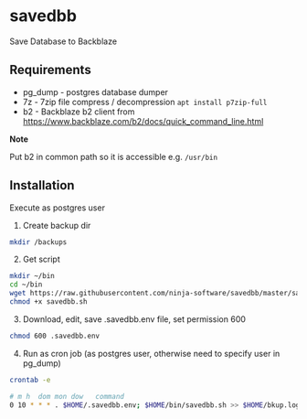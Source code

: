 # savedbb

Save Database to Backblaze

## Requirements

- pg_dump - postgres database dumper
- 7z - 7zip file compress / decompression `apt install p7zip-full`
- b2 - Backblaze b2 client from https://www.backblaze.com/b2/docs/quick_command_line.html

**Note**

Put b2 in common path so it is accessible e.g. `/usr/bin`

## Installation

Execute as postgres user

1. Create backup dir

```bash
mkdir /backups
```

2. Get script

```bash
mkdir ~/bin
cd ~/bin
wget https://raw.githubusercontent.com/ninja-software/savedbb/master/savedbb.sh
chmod +x savedbb.sh
```

3. Download, edit, save .savedbb.env file, set permission 600

```bash
chmod 600 .savedbb.env
```

4. Run as cron job (as postgres user, otherwise need to specify user in pg_dump)

```bash
crontab -e

# m h  dom mon dow   command
0 10 * * * . $HOME/.savedbb.env; $HOME/bin/savedbb.sh >> $HOME/bkup.log
```
